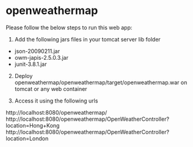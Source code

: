 # openweathermap

Please follow the below steps to run this web app:

1. Add the following jars files in your tomcat server lib folder

- json-20090211.jar
- owm-japis-2.5.0.3.jar
- junit-3.8.1.jar

2. Deploy openweathermap/openweathermap/target/openweathermap.war on tomcat or any web container

3. Access it using the following urls

http://localhost:8080/openweathermap/
http://localhost:8080/openweathermap/OpenWeatherController?location=Hong+Kong
http://localhost:8080/openweathermap/OpenWeatherController?location=London
